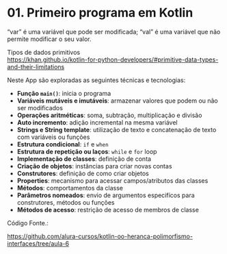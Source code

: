 

<br/>01. Primeiro programa em Kotlin<br/>
=================
“var” é uma variável que pode ser modificada;
“val” é uma variável que não permite modificar o seu valor.

Tipos de dados primitivos <br/>
https://khan.github.io/kotlin-for-python-developers/#primitive-data-types-and-their-limitations

Neste App são exploradas as seguintes técnicas e tecnologias:

- **Função `main()`**: inicia o programa
- **Variáveis mutáveis e imutáveis**: armazenar valores que podem ou não ser modificados
- **Operações aritméticas**: soma, subtração, multiplicação e divisão
- **Auto incremento**: adição incremental na mesma variável
- **Strings e String template**: utilização de texto e concatenação de texto com variáveis ou funções
- **Estrutura condicional**: `if` e `when`
- **Estrutura de repetição ou laços**: `while` e `for` loop
- **Implementação de classes**: definição de conta
- **Criação de objetos**: instâncias para criar novas contas
- **Construtores**: definição de como criar objetos
- **Properties**: mecanismo para acessar campos/atributos das classes
- **Métodos**: comportamentos da classe
- **Parâmetros nomeados**: envio de argumentos especifícos para construtores, métodos ou funções
- **Métodos de acesso**: restrição de acesso de membros de classe

Código Fonte.:

https://github.com/alura-cursos/kotlin-oo-heranca-polimorfismo-interfaces/tree/aula-6